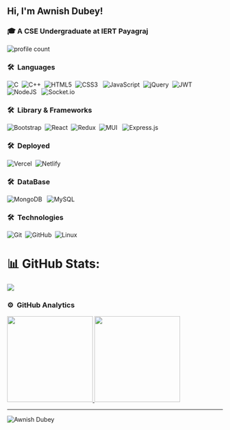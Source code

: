 ## Hi,  I'm Awnish Dubey!
### 🎓 A CSE Undergraduate at IERT Payagraj
![profile count](https://komarev.com/ghpvc/?username=Dubeyawnish&color=green)&nbsp;

### 🛠 &nbsp;Languages
 ![C](https://img.shields.io/badge/c-%2300599C.svg?style=plastic&logo=c&logoColor=white)&nbsp;
 ![C++](https://img.shields.io/badge/c++-%2300599C.svg?style=plastic&logo=c%2B%2B&logoColor=white)&nbsp;
 ![HTML5](https://img.shields.io/badge/html5-%23E34F26.svg?style=plastic&logo=html5&logoColor=white)&nbsp;
 ![CSS3](https://img.shields.io/badge/css3-%231572B6.svg?style=plastic&logo=css3&logoColor=white) &nbsp;
 ![JavaScript](https://img.shields.io/badge/javascript-%23323330.svg?style=plastic&logo=javascript&logoColor=%23F7DF1E)&nbsp;
 ![jQuery](https://img.shields.io/badge/jquery-%230769AD.svg?style=plastic&logo=jquery&logoColor=white)&nbsp;
 ![JWT](https://img.shields.io/badge/JWT-black?style=plastic&logo=JSON%20web%20tokens) &nbsp;
 ![NodeJS](https://img.shields.io/badge/node.js-6DA55F?style=plastic&logo=node.js&logoColor=white) &nbsp;
 ![Socket.io](https://img.shields.io/badge/Socket.io-black?style=plastic&logo=socket.io&badgeColor=010101)



### 🛠 &nbsp;Library & Frameworks
![Bootstrap](https://img.shields.io/badge/-Bootstrap-05122A?style=flat&logo=bootstrap&logoColor=563D7C)&nbsp;
![React](https://img.shields.io/badge/react-%2320232a.svg?style=plastic&logo=react&logoColor=%2361DAFB)&nbsp;
![Redux](https://img.shields.io/badge/redux-%23593d88.svg?style=plastic&logo=redux&logoColor=white)&nbsp;
![MUI](https://img.shields.io/badge/MUI-%230081CB.svg?style=plastic&logo=material-ui&logoColor=white) &nbsp;
![Express.js](https://img.shields.io/badge/express.js-%23404d59.svg?style=plastic&logo=express&logoColor=%2361DAFB) 


### 🛠 &nbsp;Deployed
![Vercel](https://img.shields.io/badge/vercel-%23000000.svg?style=plastic&logo=vercel&logoColor=white)&nbsp;
 ![Netlify](https://img.shields.io/badge/netlify-%23000000.svg?style=plastic&logo=netlify&logoColor=#00C7B7) 


### 🛠 &nbsp;DataBase
 ![MongoDB](https://img.shields.io/badge/MongoDB-%234ea94b.svg?style=plastic&logo=mongodb&logoColor=white) &nbsp;
 ![MySQL](https://img.shields.io/badge/mysql-%2300f.svg?style=plastic&logo=mysql&logoColor=white)


### 🛠 &nbsp;Technologies
![Git](https://img.shields.io/badge/-Git-05122A?style=flat&logo=git)&nbsp;
![GitHub](https://img.shields.io/badge/-GitHub-05122A?style=flat&logo=github)&nbsp;
![Linux](https://img.shields.io/badge/-Linux-000?&logo=Linux)


# 📊 GitHub Stats:
![](https://github-readme-stats.vercel.app/api/top-langs/?username=dubeyawnish&theme=radical&hide_border=false&include_all_commits=true&count_private=true&layout=compact)

### ⚙️ &nbsp;GitHub Analytics
<p align="left">
<a href="https://github.com/dubeyawnish">
  <img height="200em" src="https://github-readme-stats-eight-theta.vercel.app/api?username=DevanshKapri&show_icons=true&theme=tokyonight&include_all_commits=true&count_private=true"/>
  <img height="200em" src="https://github-readme-stats-eight-theta.vercel.app/api/top-langs/?username=DevanshKapri&layout=compact&langs_count=10&theme=tokyonight"/>
</a>
</p>
<hr>
<p><img align="center" src="https://github-readme-streak-stats.herokuapp.com/?user=DevanshKapri&" alt="Awnish Dubey" /></p>
